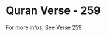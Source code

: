 # Quran Verse - 259 

For more infos, See [Verse 259](https://www.quranbookk.com/quran/search?q=259)